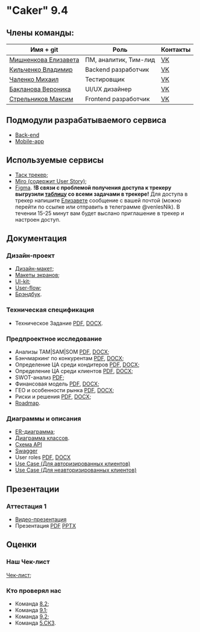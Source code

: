 # "Caker" 9.4

## Члены команды:
Имя + git | Роль | Контакты
--- | --- | --- 
[Мишненкова Елизавета](https://github.com/venlesN) | ПМ, аналитик, Тим-лид | [VK](https://vk.com/emishnenkova)
[Кильченко Владимир](https://github.com/ralencode) | Backend разработчик |[VK](https://vk.com/vkil04)
[Чаленко Михаил](https://github.com/Mivankir) | Тестировщик | [VK](https://vk.com/rave_demon)
[Бакланова Вероника](https://github.com/Alex-Sing-bit) | UI/UX дизайнер | [VK](https://vk.com/baklanova4)
[Стрельников Максим](https://github.com/MaksimStrelnikov) | Frontend разработчик | [VK](https://vk.com/stremaksig)

## Подмодули разрабатываемого сервиса
- [Back-end](https://github.com/MaksimStrelnikov/backend-9.4)
- [Mobile-app](https://github.com/MaksimStrelnikov/mobileApp-9.4)

## Используемые сервисы
- [Таск трекер](https://tracker.yandex.ru/pages/projects/1);
- [Miro (содержит User Story)](https://miro.com/app/board/uXjVIJFCMsY=/?share_link_id=435905910797);
- [Figma](https://www.figma.com/design/RawKKCWpsSWZ3x9qSwJ6tr/PT-main?node-id=4221-5227&t=HYgxnD48BTPlmllP-0).
**!В связи с проблемой получения доступа к трекеру выгрузили [таблицу](Документация/Отчёты%20и%20задачи/Все%20наши%20задачи.xlsx) со всеми задачами в трекере!**
Для доступа в трекер напишите [Елизавете](https://vk.com/emishnenkova) сообщение с вашей почтой (можно перейти по ссылке или отправить в телеграмме @venlesNik). В течении 15-25 минут вам будет выслано приглашение в трекер и настроен доступ.

## Документация
### Дизайн-проект
  - [Дизайн-макет](https://www.figma.com/design/RawKKCWpsSWZ3x9qSwJ6tr/Caker-9.4?node-id=4221-5227&t=iP84eQhG8OwHZn18-0);
  - [Макеты экранов](https://www.figma.com/design/RawKKCWpsSWZ3x9qSwJ6tr/Caker-9.4?node-id=0-1&p=f&t=iP84eQhG8OwHZn18-0);
  - [UI-kit](https://www.figma.com/design/RawKKCWpsSWZ3x9qSwJ6tr/Caker-9.4?node-id=4215-1591&p=f&t=iP84eQhG8OwHZn18-0);
  - [User-flow](https://www.figma.com/design/RawKKCWpsSWZ3x9qSwJ6tr/Caker-9.4?node-id=4215-2280&p=f&t=iP84eQhG8OwHZn18-0);
  - [Брэндбук](Документация/Дизайн-проект/Брэндбук.pptx).

### Техническая спецификация
  - Техническое Задание [PDF](Документация/Техническая%20спецификация/Техническое%20Задание.pdf), [DOCX](Документация/Техническая%20спецификация/Техническое%20Задание.docx).

### Предпроектное исследование
  + Анализы TAM|SAM|SOM [PDF](Документация/Предпроектное%20исследование/TAM_SAM_SOM_Client.pdf), [DOCX](Документация/Предпроектное%20исследование/TAM_SAM_SOM_Client.docx);
  + Бэнчмаркинг по конкурентам [PDF](Документация/Предпроектное%20исследование/Бенчмаркинг%20конкурентов.pdf), [DOCX](Документация/Предпроектное%20исследование/Бенчмаркинг%20конкурентов.docx);
  + Определение ЦА среди кондитеров [PDF](Документация/Предпроектное%20исследование/Анализ%20ответов%20респондентов%20(кондитеров).pdf), [DOCX](Документация/Предпроектное%20исследование/Анализ%20ответов%20респондентов%20(кондитеров).docx);
  + Определение ЦА среди клиентов [PDF](Документация/Предпроектное%20исследование/Анализ%20ответов%20респондентов.pdf), [DOCX](Документация/Предпроектное%20исследование/Анализ%20ответов%20респондентов.docx);
  + SWOT-анализ [PDF](Документация/Предпроектное%20исследование/SWOT-анализ.pdf);
  + Финансовая модель [PDF](Документация/Предпроектное%20исследование/Финансовая%20модель.pdf), [DOCX](Документация/Предпроектное%20исследование/Финансовая%20модель.docx);
  + ГЕО и особенности рынка [PDF](Документация/Предпроектное%20исследование/ГЕО.pdf), [DOCX](Документация/Предпроектное%20исследование/ГЕО.docx);
  + Риски и решения [PDF](Документация/Предпроектное%20исследование/ПроблемыРешения.pdf), [DOCX](Документация/Предпроектное%20исследование/ПроблемыРешения.docx);
  + [Roadmap](https://www.figma.com/design/RawKKCWpsSWZ3x9qSwJ6tr/Caker-9.4?node-id=4345-2744&p=f&t=iP84eQhG8OwHZn18-0).

### Диаграммы и описания
  - [ER-диаграмма](Документация/Диаграммы/er_new.drawio.png);
  - [Диаграмма классов](Документация/Диаграммы/class.drawio.png).
  - [Схема API](Документация/Диаграммы/openapi.yaml)
  - [Swagger](https://app.swaggerhub.com/apis/RalenOreti/caker-api/1.0.2)
  - User roles [PDF](Документация/Диаграммы/User%20Roles.pdf), [DOCX](Документация/Диаграммы/User%20Roles.pdf)
  - [Use Case (Для авторизированных клиентов)](Документация/Диаграммы/use_case.drawio.png)
  - [Use Case (Для неавторизированных клиентов)](Документация/Диаграммы/use_case_unauth.drawio.png)
## Презентации
### Аттестация 1
- [Видео-презентация](https://drive.google.com/file/d/14WaP64-ASEpNvpIHuNhjDqMthJkkLIEU/view?usp=drivesdk)
- Презентация [PDF](https://github.com/MaksimStrelnikov/tp-9.4/blob/main/Презентации/Аттестация%201/Презентация%20ТЗ.pdf) [PPTX](https://github.com/MaksimStrelnikov/tp-9.4/blob/main/Презентации/Аттестация%201/Презентация%20ТЗ.pptx)

## Оценки
### Наш Чек-лист
  [Чек-лист](https://docs.google.com/spreadsheets/d/1VnzvLVx9-J3AFBg_S8BTsxBm4z3U46NIhIShkjp6mzk/edit?gid=116236438#gid=116236438);
### Кто проверял нас
  - Команда [8.2](https://github.com/Lime228/TPProject/tree/main);
  - Команда [9.1](https://github.com/IgorPustylnik/TP-9.1);
  - Команда [9.2](https://github.com/LatinMapsLives/JourneyGuideApp);
  - Команда [5.СК3](https://github.com/intrafellow/TechTrackInvest).
